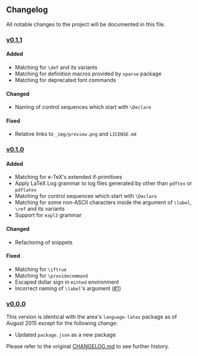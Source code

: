 Changelog
---
All notable changes to the project will be documented in this file.

<!-- ### [Unreleased](https://github.com/yudai-nkt/language-tex/compare/v0.1.1...master) -->
### [v0.1.1](https://github.com/yudai-nkt/language-tex/releases/tag/v0.1.1)
#### Added
- Matching for `\def` and its variants
- Matching for definition macros provided by `xparse` package
- Matching for deprecated font commands

#### Changed
- Naming of control sequences which start with `\Declare`

#### Fixed
- Relative links to `_img/preview.png` and `LICENSE.md`

### [v0.1.0](https://github.com/yudai-nkt/language-tex/releases/tag/v0.1.0)
#### Added
- Matching for e-TeX's extended if-primitives
- Apply LaTeX Log grammar to log files generated by other than `pdftex` or `pdflatex`
- Matching for control sequences which start with `\Declare`
- Matching for some non-ASCII characters inside the argument of `\label`, `\ref` and its variants
- Support for `expl3` grammar

#### Changed
- Refactoring of snippets

#### Fixed
- Matching for `\iftrue`
- Matching for `\providecommand`
- Escaped dollar sign in `minted` environment
- Incorrect naming of `\label`'s argument ([#1](https://github.com/yudai-nkt/language-tex/pull/1))

### [v0.0.0](https://github.com/yudai-nkt/language-tex/releases/tag/v0.0.0)
This version is identical with the area's `language-latex` package as of August 2015 except for the following change:

- Updated `package.json` as a new package

Please refer to the original [CHANGELOG.md](https://github.com/area/language-latex/blob/38c445d9bfe5abaa1703d01f95a7090726e1339e/CHANGELOG.md) to see further history.

